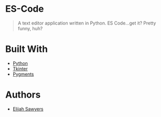 # ES-Code
> A text editor application written in Python. ES Code...get it? Pretty funny, huh? 

# Built With
* [Python](https://www.python.org/)
* [Tkinter](https://wiki.python.org/moin/TkInter)
* [Pygments](http://pygments.org/)

# Authors
* [Elijah Sawyers](https://github.com/elijahsawyers)
